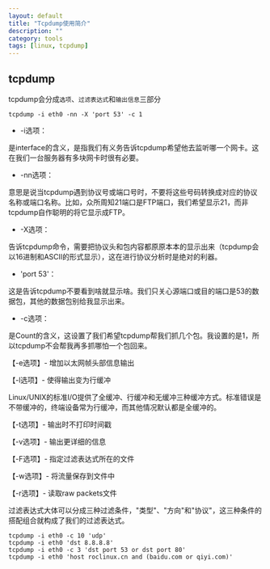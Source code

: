 ```yaml
---
layout: default
title: "Tcpdump使用简介"
description: ""
category: tools
tags: [linux, tcpdump]
---
```



## tcpdump
tcpdump会分成`选项`、`过滤表达式`和`输出信息`三部分

    tcpdump -i eth0 -nn -X 'port 53' -c 1

 - -i选项：

是interface的含义，是指我们有义务告诉tcpdump希望他去监听哪一个网卡。这在我们一台服务器有多块网卡时很有必要。

 - -nn选项：

意思是说当tcpdump遇到协议号或端口号时，不要将这些号码转换成对应的协议名称或端口名称。比如，众所周知21端口是FTP端口，我们希望显示21，而非tcpdump自作聪明的将它显示成FTP。

 - -X选项：

告诉tcpdump命令，需要把协议头和包内容都原原本本的显示出来（tcpdump会以16进制和ASCII的形式显示），这在进行协议分析时是绝对的利器。

 - 'port 53'：

这是告诉tcpdump不要看到啥就显示啥。我们只关心源端口或目的端口是53的数据包，其他的数据包别给我显示出来。

 - -c选项：

是Count的含义，这设置了我们希望tcpdump帮我们抓几个包。我设置的是1，所以tcpdump不会帮我再多抓哪怕一个包回来。

【-e选项】- 增加以太网帧头部信息输出

【-l选项】- 使得输出变为行缓冲

Linux/UNIX的标准I/O提供了全缓冲、行缓冲和无缓冲三种缓冲方式。标准错误是不带缓冲的，终端设备常为行缓冲，而其他情况默认都是全缓冲的。

【-t选项】- 输出时不打印时间戳

【-v选项】- 输出更详细的信息

【-F选项】- 指定过滤表达式所在的文件

【-w选项】- 将流量保存到文件中

【-r选项】- 读取raw packets文件

过滤表达式大体可以分成三种过滤条件，"类型"、"方向"和"协议"，这三种条件的搭配组合就构成了我们的过滤表达式。

    tcpdump -i eth0 -c 10 'udp'
    tcpdump -i eth0 'dst 8.8.8.8'
    tcpdump -i eth0 -c 3 'dst port 53 or dst port 80'
    tcpdump -i eth0 'host roclinux.cn and (baidu.com or qiyi.com)'
